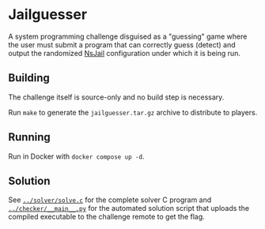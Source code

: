 Jailguesser
===========

A system programming challenge disguised as a "guessing" game where the user
must submit a program that can correctly guess (detect) and output the
randomized [NsJail](https://github.com/google/nsjail) configuration under which
it is being run.


Building
--------

The challenge itself is source-only and no build step is necessary.

Run `make` to generate the `jailguesser.tar.gz` archive to distribute to
players.


Running
-------

Run in Docker with `docker compose up -d`.


Solution
--------

See [`../solver/solve.c`](../solver/solve.c) for the complete solver C program
and [`../checker/__main__.py`](checker/__main__.py) for the automated solution
script that uploads the compiled executable to the challenge remote to get the
flag.

